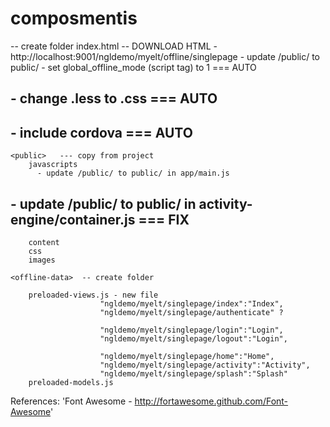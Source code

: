 composmentis
============

<offline-app>   -- create folder
	index.html  -- DOWNLOAD HTML - http://localhost:9001/ngldemo/myelt/offline/singlepage
	- update /public/ to public/
    - set global_offline_mode (script tag) to 1   === AUTO
##    - change .less to .css   === AUTO
##    - include cordova    === AUTO

	<public>   --- copy from project
		javascripts
		  - update /public/ to public/ in app/main.js
##		   - update /public/ to public/ in activity-engine/container.js  === FIX
		content
		css
		images

	<offline-data>  -- create folder

		preloaded-views.js - new file
		                "ngldemo/myelt/singlepage/index":"Index",
		                "ngldemo/myelt/singlepage/authenticate" ?

			            "ngldemo/myelt/singlepage/login":"Login",
			            "ngldemo/myelt/singlepage/logout":"Login",

			            "ngldemo/myelt/singlepage/home":"Home",
			            "ngldemo/myelt/singlepage/activity":"Activity",
			            "ngldemo/myelt/singlepage/splash":"Splash"
		preloaded-models.js


References:
'Font Awesome - http://fortawesome.github.com/Font-Awesome'
